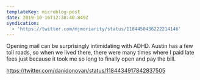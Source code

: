 ```yaml
---
templateKey: microblog-post
date: 2019-10-16T12:38:40.849Z
syndication:
  - 'https://twitter.com/mjmoriarity/status/1184450436222214146'
---
```


Opening mail can be surprisingly intimidating with ADHD. Austin has a few toll roads, so when we lived there, there were many times where I paid late fees just because it took me so long to finally open and pay the bill.

https://twitter.com/danidonovan/status/1184434917842837505
